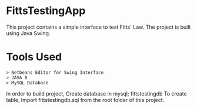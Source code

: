 # FittsTestingApp
This project contains a simple interface to test Fitts' Law. The project is built using Java Swing.

# Tools Used
	> Netbeans Editor for Swing Interface
	> JAVA 8 
	> MySQL Database
	
In order to build project,
Create database in mysql; fittstestingdb
	To create table,
		Import fittstestingdb.sql from the root folder of this project.
		




